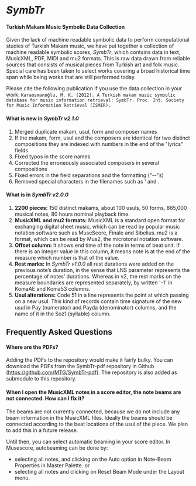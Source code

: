 *SymbTr*
======
#### Turkish Makam Music Symbolic Data Collection

Given the lack of machine readable symbolic data to perform computational studies of Turkish Makam music, we have put together a collection of machine readable symbolic scores, *SymbTr*, which contains data in text, MusicXML, PDF, MIDI and mu2 formats. This is raw data drawn from reliable sources that consists of musical pieces from Turkish art and folk music. Special care has been taken to select works covering a broad historical time span while being works that are still performed today.

Please cite the following publication if you use the data collection in your work:
```Karaosmanoğlu, M. K. (2012). A Turkish makam music symbolic database for music information retrieval: SymbTr. Proc. Int. Society for Music Information Retrieval (ISMIR).```

#### What is new in *SymbTr v2.1.0*
1. Merged duplicate makam, usul, form and composer names
2. If the makam, form, usul and the composers are identical for two distinct compositions they are indexed with numbers in the end of the "lyrics" fields
3. Fixed typos in the score names
4. Corrected the erroneously associated composers in several compositions 
5. Fixed errors in the field separations and the formatting ("--"s)
6. Removed special characters in the filenames such as ' and .

#### What is in *SymbTr v2.0.0*
1. __2200 pieces:__ 150 distinct makams, about 100 usuls, 50 forms, 865,000 musical notes, 80 hours nominal playback time.
2. __MusicXML and mu2 formats:__ MusicXML is a standard open format for exchanging digital sheet music, which can be read by popular music notation software such as MuseScore, Finale and Sibelius. mu2 is a format, which can be read by Mus2, the microtonal notation software. 
3. __Offset column:__ It shows end time of the note in terms of beat unit. If there is an integer value in this column, it means note is at the end of the measure which number is that of the value.
4. __Rest marks:__ In *SymbTr v1.0.0* all rest durations were added on the previous note’s duration, in the sense that LNS parameter represents the percentage of notes’ durations. Whereas in v2, the rest marks on the measure boundaries are represented separately, by written '-1' in KomaAE and Koma53 columns.
5. __Usul alterations:__ Code 51 in a line represents the point at which passing on a new usul. This kind of records contain time signature of the new usul in Pay (numerator) and Payda (denominator) columns, and the name of it in the Soz1 (syllable) column.

Frequently Asked Questions
--------------

#### Where are the PDFs?

Adding the PDFs to the repository would make it fairly bulky. You can download the PDFs from the SymbTr-pdf repository in Github (https://github.com/MTG/SymbTr-pdf). The repository is also added as submodule to this repository.

#### When I open the MusicXML notes in a score editor, the note beams are not connected. How can I fix it?

The beams are not currently connected, because we do not include any beam information in the MusicXML files. Ideally the beams should be connected according to the beat locations of the usul of the piece. We plan to add this in a future release.

Until then, you can select automatic beaming in your score editor. In Musescore, autobeaming can be done by:
- selecting all notes, and clicking on the Auto option in Note-Beam Properties in Master Palette.
or
- selecting all notes and clicking on Reset Beam Mode under the Layout menu.
